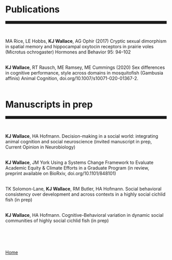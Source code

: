 <body>
		
<div class="container">
<div class="blurb">
	
<h1>Publications</h1>
<hr style="height:9px;color:#84949B"><br>

MA Rice, LE Hobbs, <b> KJ Wallace</b>, AG Ophir (2017) Cryptic sexual dimorphism in spatial memory and hippocampal oxytocin receptors in prairie voles (Microtus ochrogaster) Hormones and Behavior 95: 94–102 <br><br>

<b>KJ Wallace</b>, RT Rausch, ME Ramsey, ME Cummings (2020) Sex differences in cognitive performance, style across domains in mosquitofish (Gambusia affinis) Animal Cognition,
doi.org/10.1007/s10071-020-01367-2. <br><br>

<h1>Manuscripts in prep</h1>
<hr style="height:9px;color:#84949B"><br>

<b>KJ Wallace</b>, HA Hofmann. Decision-making in a social world: integrating animal cognition and social neuroscience (invited manuscript in prep, Current Opinion in Neurobiology)<br><br>

<b>KJ Wallace</b>, JM York Using a Systems Change Framework to Evaluate Academic Equity & Climate Efforts in a Graduate Program (in review, preprint available on BioRxiv,
doi.org/10.1101/848101) <br><br>

TK Solomon-Lane, <b>KJ Wallace</b>, RM Butler, HA Hofmann. Social behavioral consistency over development and across contexts in a highly social cichlid fish (in prep) <br><br>

<b>KJ Wallace</b>, HA Hofmann. Cognitive-Behavioral variation in dynamic social communities of highly social cichlid fish (in prep)<br><br>








<br><br>	
<a href="../">Home</a>
